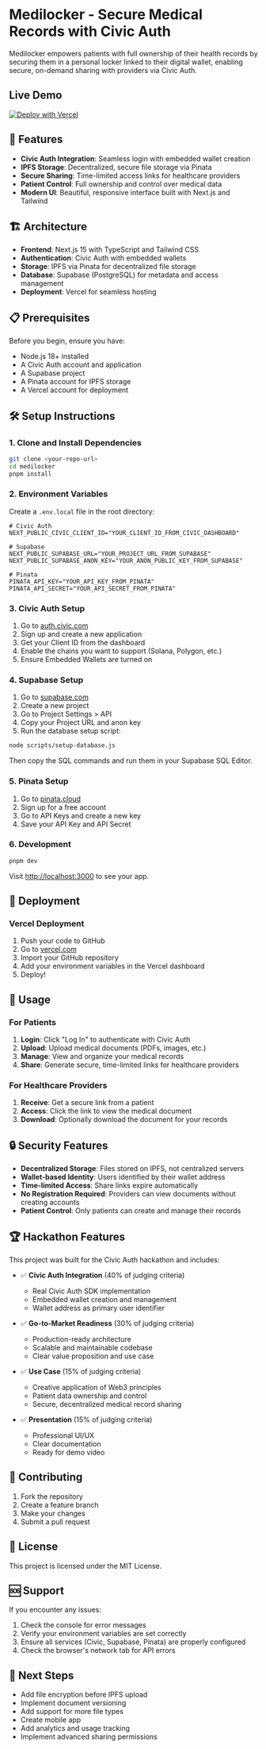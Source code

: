 # Medilocker - Secure Medical Records with Civic Auth

Medilocker empowers patients with full ownership of their health records by securing them in a personal locker linked to their digital wallet, enabling secure, on-demand sharing with providers via Civic Auth.
## Live Demo

[![Deploy with Vercel](https://vercel.com/button)](https://medilocker-beta.vercel.app/)
## 🚀 Features

- **Civic Auth Integration**: Seamless login with embedded wallet creation
- **IPFS Storage**: Decentralized, secure file storage via Pinata
- **Secure Sharing**: Time-limited access links for healthcare providers
- **Patient Control**: Full ownership and control over medical data
- **Modern UI**: Beautiful, responsive interface built with Next.js and Tailwind

## 🏗️ Architecture

- **Frontend**: Next.js 15 with TypeScript and Tailwind CSS
- **Authentication**: Civic Auth with embedded wallets
- **Storage**: IPFS via Pinata for decentralized file storage
- **Database**: Supabase (PostgreSQL) for metadata and access management
- **Deployment**: Vercel for seamless hosting

## 📋 Prerequisites

Before you begin, ensure you have:

- Node.js 18+ installed
- A Civic Auth account and application
- A Supabase project
- A Pinata account for IPFS storage
- A Vercel account for deployment

## 🛠️ Setup Instructions

### 1. Clone and Install Dependencies

```bash
git clone <your-repo-url>
cd medilocker
pnpm install
```

### 2. Environment Variables

Create a `.env.local` file in the root directory:

```env
# Civic Auth
NEXT_PUBLIC_CIVIC_CLIENT_ID="YOUR_CLIENT_ID_FROM_CIVIC_DASHBOARD"

# Supabase
NEXT_PUBLIC_SUPABASE_URL="YOUR_PROJECT_URL_FROM_SUPABASE"
NEXT_PUBLIC_SUPABASE_ANON_KEY="YOUR_ANON_PUBLIC_KEY_FROM_SUPABASE"

# Pinata
PINATA_API_KEY="YOUR_API_KEY_FROM_PINATA"
PINATA_API_SECRET="YOUR_API_SECRET_FROM_PINATA"
```

### 3. Civic Auth Setup

1. Go to [auth.civic.com](https://auth.civic.com)
2. Sign up and create a new application
3. Get your Client ID from the dashboard
4. Enable the chains you want to support (Solana, Polygon, etc.)
5. Ensure Embedded Wallets are turned on

### 4. Supabase Setup

1. Go to [supabase.com](https://supabase.com)
2. Create a new project
3. Go to Project Settings > API
4. Copy your Project URL and anon key
5. Run the database setup script:

```bash
node scripts/setup-database.js
```

Then copy the SQL commands and run them in your Supabase SQL Editor.

### 5. Pinata Setup

1. Go to [pinata.cloud](https://pinata.cloud)
2. Sign up for a free account
3. Go to API Keys and create a new key
4. Save your API Key and API Secret

### 6. Development

```bash
pnpm dev
```

Visit [http://localhost:3000](http://localhost:3000) to see your app.

## 🚀 Deployment

### Vercel Deployment

1. Push your code to GitHub
2. Go to [vercel.com](https://vercel.com)
3. Import your GitHub repository
4. Add your environment variables in the Vercel dashboard
5. Deploy!

## 📱 Usage

### For Patients

1. **Login**: Click "Log In" to authenticate with Civic Auth
2. **Upload**: Upload medical documents (PDFs, images, etc.)
3. **Manage**: View and organize your medical records
4. **Share**: Generate secure, time-limited links for healthcare providers

### For Healthcare Providers

1. **Receive**: Get a secure link from a patient
2. **Access**: Click the link to view the medical document
3. **Download**: Optionally download the document for your records

## 🔒 Security Features

- **Decentralized Storage**: Files stored on IPFS, not centralized servers
- **Wallet-based Identity**: Users identified by their wallet address
- **Time-limited Access**: Share links expire automatically
- **No Registration Required**: Providers can view documents without creating accounts
- **Patient Control**: Only patients can create and manage their records

## 🏆 Hackathon Features

This project was built for the Civic Auth hackathon and includes:

- ✅ **Civic Auth Integration** (40% of judging criteria)
  - Real Civic Auth SDK implementation
  - Embedded wallet creation and management
  - Wallet address as primary user identifier

- ✅ **Go-to-Market Readiness** (30% of judging criteria)
  - Production-ready architecture
  - Scalable and maintainable codebase
  - Clear value proposition and use case

- ✅ **Use Case** (15% of judging criteria)
  - Creative application of Web3 principles
  - Patient data ownership and control
  - Secure, decentralized medical record sharing

- ✅ **Presentation** (15% of judging criteria)
  - Professional UI/UX
  - Clear documentation
  - Ready for demo video

## 🤝 Contributing

1. Fork the repository
2. Create a feature branch
3. Make your changes
4. Submit a pull request

## 📄 License

This project is licensed under the MIT License.

## 🆘 Support

If you encounter any issues:

1. Check the console for error messages
2. Verify your environment variables are set correctly
3. Ensure all services (Civic, Supabase, Pinata) are properly configured
4. Check the browser's network tab for API errors

## 🎯 Next Steps

- Add file encryption before IPFS upload
- Implement document versioning
- Add support for more file types
- Create mobile app
- Add analytics and usage tracking
- Implement advanced sharing permissions
